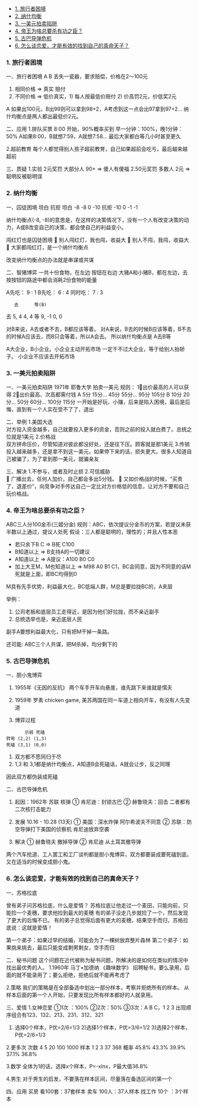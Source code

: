 - [1. 旅行者困境](#1-旅行者困境)
- [2. 纳什均衡](#2-纳什均衡)
- [3. 一美元拍卖陷阱](#3-一美元拍卖陷阱)
- [4. 帝王为啥总要杀有功之臣？](#4-帝王为啥总要杀有功之臣)
- [5. 古巴导弹危机](#5-古巴导弹危机)
- [6. 怎么谈恋爱，才能有效的找到自己的真命天子？](#6-怎么谈恋爱才能有效的找到自己的真命天子)

### 1. 旅行者困境
一、旅行者困境
A B 丢失一瓷器，要求赔偿，价格在2～100元
1. 相同价格 => 真实 赔付
2. 不同价格 => 低价真实，1) 每人按最低价赔付 2) 价高罚2元，价低奖2元

A 如果出100元，B出99则可以拿到98+2，A考虑到这一点会出97拿到97+2...
纳什均衡点是两人都出最低价2元。

二、应用
1.排队买票
8:00 开始，90%概率买到
早一分钟：100%，晚1分钟：50%
A如果8:00，B就想7:59，A就想7:58... 最后大家都白等几小时甚至更久

2.超前教育
每个人都觉得别人孩子超前教育，自己如果超前会吃亏，最后越来越超前

三、质疑
1.实验 2元奖罚 大部分人 90+ => 傻人有傻福
2.50元奖罚 多数人 2元 => 聪明反被聪明误





### 2. 纳什均衡
一、囚徒困境
       坦白      抗拒
坦白  -8 -8       0 -10
抗拒  -10 0      -1 -1

纳什均衡点(-8, -8)的意思是，在这样的决策情况下，没有一个人有改变决策的动力，A或B改变自己的决策，都会使自己的利益变小。

闯红灯也是囚徒困境
	别人闯红灯，我也闯，收益大
	别人不闯，我闯，收益大
	大家都闯红灯，是一个纳什均衡点


改变纳什均衡点的办法就是串谋或共谋

二、智猪博弈
一共十份食物，在左边    按钮在右边
大猪A和小猪B，都在左边，去按按钮的路途中都会消耗2份食物的能量

A先吃： 9 : 1
B先吃： 6 : 4
同时吃： 7 : 3

       去      等(B)
去   5, 4    4, 4
等   9, -1   0, 0

对B来说，A去或者不去，B都应该等着。
对A来说，B去的时候B应该等着，B不去的时候A应该去，而B只会等着，所以A会去。
所以纳什均衡点是 A去B等

A大企业，B小企业。小企业主动开拓市场 一定干不过大企业，等于给别人抬轿子。
小企业不应该去开拓市场



### 3. 一美元拍卖陷阱
一、一美元拍卖陷阱
1971年 耶鲁大学 拍卖一美元
规则：
1⃣️出价最高的人可以获得
2⃣️出价最高、次高都需付钱
A   5分 15分... 45分  55分... 95分 105分 
B 10分 20分... 50分  60分... 100分 115分 
一开始是好玩、小赚，后来是陷入困境，最后是后悔，直到有一个人实在受不了了，退出

二、举例
1.美国大选  
对方投入资金越多，自己就要投入更多的资金，否则之前的投入就白费了。总统之位就是1美元
2.价格战   
双方拼命压价，尽管知道对彼此都没好处，还是往下压。顾客就是那1美元
3.传销   
投入越来越多，还是拿不到这一美元，如果停下来的话，损失更大。很多人知道自己被骗了，为了拿到那一美元，就骗亲友 

三、解决
1.不参与，或者及时止损
2.可信威胁   
	广播出去，任何人加价，自己都会多出5分钱。 
	又如价格战的时候，“买贵了，退差价”，向竞争对手传达自己一定比对方价格低的信息，让对方不要和自己玩价格战。



### 4. 帝王为啥总要杀有功之臣？
ABC三人分100金币(三姬分金)
规则：ABC，依次提议分金币的方案，若提议未获半数以上通过，提议人处死
假设：三人都是聪明的，理性的；并且人性本恶

- 若只余下B C => B死 C100
- B知道以上 => B支持A的一切建议 
- A知道以上 => A提议：A100 B0 C0
- 加上大王M，M也知道以上 => M98 A0 B1 C1，BC会同意，因为不同意的话M死就是上面，即BC均得到0

M具有先手优势，利益最大化，BC低端人群，M总是要拉拢BC的，A夹层

举例：
1. 公司老板和底层员工走得近，是因为他们好拉拢，而不亲近副手
2. 总统选举也是，亲近底层人民

副手A要想利益最大化，只有把M干掉一条路。

还可能: ABC三个人共谋，把M杀掉，均分剩下的



### 5. 古巴导弹危机
一、胆小鬼博弈
1. 1955年《无因的反抗》
两个车手开车向悬崖，谁先跳下来谁就是懦夫

2. 1959年 罗素 chicken game, 美苏两国在同一车道上相向开车，有没有人先变道
3. 博弈过程

```
       示弱 死磕
转弯 (2,2) (1,3)
死磕 (3,1) (0,0)
```
1. 双方都不愿同归于尽
2. 1,3 和 3,1都是纳什均衡点，A知道B会死磕话，A就会让步，反之同理

因此双方都伪装成死磕

二、古巴导弹危机
1. 起因：1962年 苏联 核弹
① 肯尼迪：封锁古巴
② 赫鲁晓夫：回击
二者都有二次核打击能力

2. 发展 10.16 - 10.28 (13天)
① 美国：深水炸弹 阿尔希波夫不同意
② 苏联：防空导弹打下美国的侦察机 肯尼迪放弃空袭

3. 解决
① 赫鲁晓夫 撤掉导弹
② 肯尼迪 从土耳其撤导弹

两个汽车抢道、工人罢工和工厂谈判都是胆小鬼博弈，双方都要装成要死磕到底。又在适当的时候变成胆小鬼。




### 6. 怎么谈恋爱，才能有效的找到自己的真命天子？
一、苏格拉底

曾有弟子问苏格拉底，什么是爱情？
苏格拉底让他走过一个麦田，只能向前，只能捡一个麦穗，要求他捡到最大的麦穗
有的弟子没走几步就捡了一个，然后发现了更大的后悔不已。
有的弟子总觉得后面有更大的麦穗，结果空手而归，苏格拉底说：这就是爱情！

第一个弟子：如果过早的结婚，可能会为了一棵树放弃整片森林
第二个弟子：如果挑来挑去，最后只能变成剩男剩女，空手而归

二、秘书问题
这个问题在近代被称为秘书问题，所解决的是如何在类似的情况中找出最优秀的人。
1.1960年 马丁•加德纳 《趣味数学》
招聘秘书，要么录用，后面的就不能录用了；要么拒绝，拒绝后就不能再考虑了

2.策略
我们的策略是在全部备选中划出一部分样本，考察并拒绝所有的样本。
从样本后面的第一个人开始，只要发现比所有样本都好的人就录用。

三、爱情
1.女神恋爱
①1次 ：100%
②2次：50%
③3次：A B C，1 2 3
出现顺序组合有123、132、213、231、312、321

1) 选择0个样本，P优=2/6=1/3
2)选择1个样本，P优=3/6=1/2
3)选择2个样本，P优=2/6=1/3

2.更多次
次数 4     5     20    100    1000
样本 1     2     3       37       368
概率 45.8% 43.3% 39.9% 37.1% 36.8%

3.数学
全体为1的话，选择x个样本，P=-xlnx，P最大值36.8%

4.男生
对于男生的启发，不要落在样本区间，尽量落在备选区间的第一个

四、应用
买房 看100套：37套样本
卖车 100人：37人样本
找工作 10个 ：3个样本

